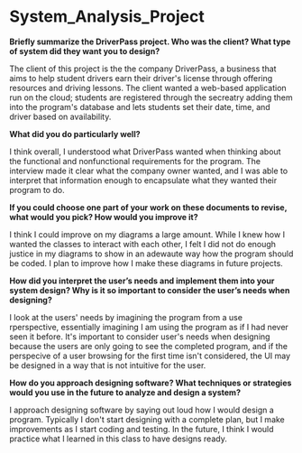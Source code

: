 # System_Analysis_Project

**Briefly summarize the DriverPass project. Who was the client? What type of system did they want you to design?**

The client of this project is the the company DriverPass, a business that aims to help student drivers earn their driver's license through offering resources and
driving lessons. The client wanted a web-based application run on the cloud; students are registered through the secreatry adding them into the program's database
and lets students set their date, time, and driver based on availability.

**What did you do particularly well?**

I think overall, I understood what DriverPass wanted when thinking about the functional and nonfunctional requirements for the program. The interview made it clear what
the company owner wanted, and I was able to interpret that information enough to encapsulate what they wanted their program to do.

**If you could choose one part of your work on these documents to revise, what would you pick? How would you improve it?**

I think I could improve on my diagrams a large amount. While I knew how I wanted the classes to interact with each other, I felt I did not do enough justice in my diagrams
to show in an adewaute way how the program should be coded. I plan to improve how I make these diagrams in future projects.

**How did you interpret the user’s needs and implement them into your system design? Why is it so important to consider the user’s needs when designing?**

I look at the users' needs by imagining the program from a use rperspective, essentially imagining I am using the program as if I had never seen it before. It's important
to consider user's needs when designing because the users are only going to see the completed program, and if the perspecive of a user browsing for the first time isn't
considered, the UI may be designed in a way that is not intuitive for the user.

**How do you approach designing software? What techniques or strategies would you use in the future to analyze and design a system?**

I approach designing software by saying out loud how I would design a program. Typically I don't start designing with a complete plan, but I make improvements as I start
coding and testing. In the future, I think I would practice what I learned in this class to have designs ready.
